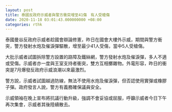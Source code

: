 ```yaml
---
layout: post
title: 泰國反政府示威者與警方衝突增至41傷　有人受槍傷
date: 2020-11-18 03:01:43.000000000 +08:00
categories: rthk
---
```


泰國曼谷反政府示威者趁國會辯論修憲，昨日在國會大樓外示威，期間與警方衝突，警方發射水炮及催淚彈驅散，增至最少41人受傷，當中5人受槍傷。

大批示威者試圖拆除警方設置的路障及鐵絲網，警方發射水炮及催淚彈，多人不適或受傷。示威者亦一度與王室支持者衝突，雙方互相擲雜物。外電形容，昨日的衝突是7月爆發反政府示威浪潮以來最激烈。

警方說，示威者試圖越過防線，無法不使用水炮及催淚彈，但否認使用實彈或橡膠子彈。政府發言人說，警方有義務確保議員安全。

示威領袖在晚上宣布將抗議行動升級，強調不會妥協或屈服，呼籲示威者今日下午再次集會，示威者其後陸續散去。
